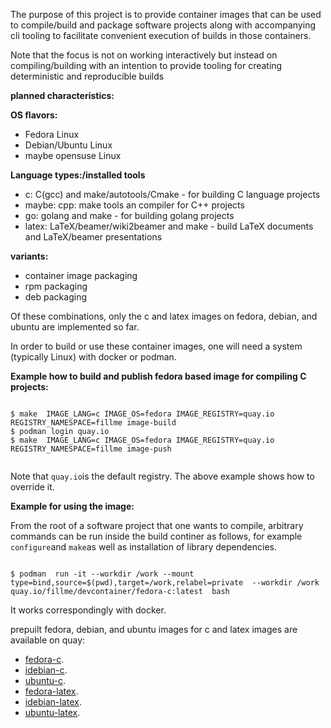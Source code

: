 
The purpose of this project is to provide container images that can be used to compile/build and package software projects
along with accompanying cli tooling to facilitate convenient execution of builds in those containers.

Note that the focus is not on working interactively but  instead on compiling/building with an intention
to provide tooling for creating deterministic and reproducible builds



**planned characteristics:**

**OS flavors:**
* Fedora Linux
* Debian/Ubuntu Linux
* maybe opensuse Linux

**Language types:/installed tools**

* c: C(gcc) and make/autotools/Cmake - for building C language projects
* maybe: cpp: make tools an compiler for C++ projects
* go: golang and make - for building golang projects
* latex: LaTeX/beamer/wiki2beamer and make - build LaTeX documents and LaTeX/beamer presentations

**variants:**

* container image packaging
* rpm packaging
* deb packaging


Of these combinations, only the c and latex  images on fedora, debian, and ubuntu are   implemented so far.


In order to build or use these container images,  one will need a system (typically Linux) with docker or podman.






**Example how to build and publish fedora based image for compiling C projects:**

```console

$ make  IMAGE_LANG=c IMAGE_OS=fedora IMAGE_REGISTRY=quay.io REGISTRY_NAMESPACE=fillme image-build
$ podman login quay.io
$ make  IMAGE_LANG=c IMAGE_OS=fedora IMAGE_REGISTRY=quay.io REGISTRY_NAMESPACE=fillme image-push


```

Note that `quay.io`is the default registry. The above example shows how to override it.

**Example for using the image:**

From the root of a software project that one wants to compile, arbitrary commands  can be run inside the build continer
as follows, for example `configure`and `make`as well as installation of library dependencies.

```console

$ podman  run -it --workdir /work --mount type=bind,source=$(pwd),target=/work,relabel=private  --workdir /work quay.io/fillme/devcontainer/fedora-c:latest  bash  

```

It works correspondingly with docker.

prepuilt fedora, debian, and ubuntu images for c and latex   images are available on quay:

* [fedora-c](https://quay.io/repository/buildbox/buildbox/fedora-c).
* [idebian-c](https://quay.io/repository/buildbox/buildbox/debian-c).
* [ubuntu-c](https://quay.io/repository/madam/buildbox/ubuntu-c).
* [fedora-latex](https://quay.io/repository/buildbox/buildbox/fedora-latex).
* [idebian-latex](https://quay.io/repository/buildbox/buildbox/debian-latex).
* [ubuntu-latex](https://quay.io/repository/buildbox/buildbox/ubuntu-latex).


